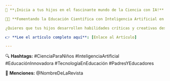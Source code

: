 ```yaml
---
🚀 **¡Inicia a tus hijos en el fascinante mundo de la Ciencia con IA!** 🚀

👧👦 **Fomentando la Educación Científica con Inteligencia Artificial en Niños de 8 a 10 Años** 👧👦

¿Quieres que tus hijos desarrollen habilidades críticas y creativas desde temprana edad? La inteligencia artificial puede ser la herramienta perfecta para hacer la ciencia más divertida y accesible. Descubre cómo integrar la IA en su educación con actividades prácticas y consejos útiles.

👉 **Lee el artículo completo aquí**: [Enlace al Artículo]

---
```


🔍 **Hashtags:**
#CienciaParaNiños #InteligenciaArtificial #EducaciónInnovadora #TecnologíaEnEducación #PadresYEducadores

📢 **Menciones:**
@NombreDeLaRevista

